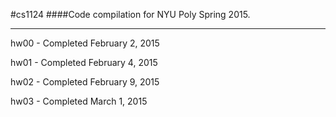 #cs1124
####Code compilation for NYU Poly Spring 2015.
- - -
hw00 - Completed February 2, 2015

hw01 - Completed February 4, 2015

hw02 - Completed February 9, 2015

hw03 - Completed March 1, 2015